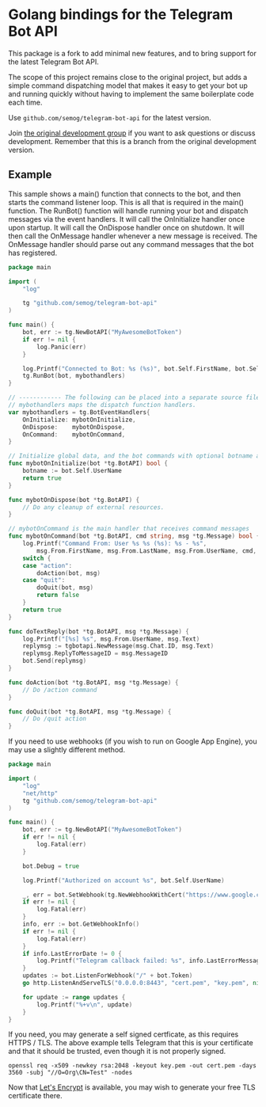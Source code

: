 # Golang bindings for the Telegram Bot API

This package is a fork to add minimal new features, and to bring support for the
latest Telegram Bot API.

The scope of this project remains close to the original project, but adds
a simple command dispatching model that makes it easy to get your bot up
and running quickly without having to implement the same boilerplate code
each time.

Use `github.com/semog/telegram-bot-api` for the latest version.

Join [the original development group](https://t.me/go_telegram_bot_api) if
you want to ask questions or discuss development. Remember that this is a branch
from the original development version.

## Example

This sample shows a main() function that connects to the bot,
and then starts the command listener loop. This is all that is required in the
main() function. The RunBot() function will handle running your bot and dispatch
messages via the event handlers. It will call the OnInitialize
handler once upon startup. It will call the OnDispose handler once on shutdown.
It will then call the OnMessage handler whenever a new message
is received. The OnMessage handler should parse out any command messages that
the bot has registered.

```go
package main

import (
	"log"

	tg "github.com/semog/telegram-bot-api"
)

func main() {
	bot, err := tg.NewBotAPI("MyAwesomeBotToken")
	if err != nil {
		log.Panic(err)
	}

	log.Printf("Connected to Bot: %s (%s)", bot.Self.FirstName, bot.Self.UserName)
	tg.RunBot(bot, mybothandlers)
}

// ------------ The following can be placed into a separate source file -----------------
// mybothandlers maps the dispatch function handlers.
var mybothandlers = tg.BotEventHandlers{
	OnInitialize: mybotOnInitialize,
	OnDispose:    mybotOnDispose,
	OnCommand:    mybotOnCommand,
}

// Initialize global data, and the bot commands with optional botname attached.
func mybotOnInitialize(bot *tg.BotAPI) bool {
	botname := bot.Self.UserName
	return true
}

func mybotOnDispose(bot *tg.BotAPI) {
	// Do any cleanup of external resources.
}

// mybotOnCommand is the main handler that receives command messages
func mybotOnCommand(bot *tg.BotAPI, cmd string, msg *tg.Message) bool {
	log.Printf("Command From: User %s %s (%s): %s - %s",
		msg.From.FirstName, msg.From.LastName, msg.From.UserName, cmd, msg.Text)
	switch {
	case "action":
		doAction(bot, msg)
	case "quit":
		doQuit(bot, msg)
		return false
	}
	return true
}

func doTextReply(bot *tg.BotAPI, msg *tg.Message) {
	log.Printf("[%s] %s", msg.From.UserName, msg.Text)
	replymsg := tgbotapi.NewMessage(msg.Chat.ID, msg.Text)
	replymsg.ReplyToMessageID = msg.MessageID
	bot.Send(replymsg)
}

func doAction(bot *tg.BotAPI, msg *tg.Message) {
	// Do /action command
}

func doQuit(bot *tg.BotAPI, msg *tg.Message) {
	// Do /quit action
}
```

If you need to use webhooks (if you wish to run on Google App Engine),
you may use a slightly different method.

```go
package main

import (
	"log"
	"net/http"
	tg "github.com/semog/telegram-bot-api"
)

func main() {
	bot, err := tg.NewBotAPI("MyAwesomeBotToken")
	if err != nil {
		log.Fatal(err)
	}

	bot.Debug = true

	log.Printf("Authorized on account %s", bot.Self.UserName)

	_, err = bot.SetWebhook(tg.NewWebhookWithCert("https://www.google.com:8443/"+bot.Token, "cert.pem"))
	if err != nil {
		log.Fatal(err)
	}
	info, err := bot.GetWebhookInfo()
	if err != nil {
		log.Fatal(err)
	}
	if info.LastErrorDate != 0 {
		log.Printf("Telegram callback failed: %s", info.LastErrorMessage)
	}
	updates := bot.ListenForWebhook("/" + bot.Token)
	go http.ListenAndServeTLS("0.0.0.0:8443", "cert.pem", "key.pem", nil)

	for update := range updates {
		log.Printf("%+v\n", update)
	}
}
```

If you need, you may generate a self signed certficate, as this requires
HTTPS / TLS. The above example tells Telegram that this is your
certificate and that it should be trusted, even though it is not
properly signed.

    openssl req -x509 -newkey rsa:2048 -keyout key.pem -out cert.pem -days 3560 -subj "//O=Org\CN=Test" -nodes

Now that [Let's Encrypt](https://letsencrypt.org) is available,
you may wish to generate your free TLS certificate there.
